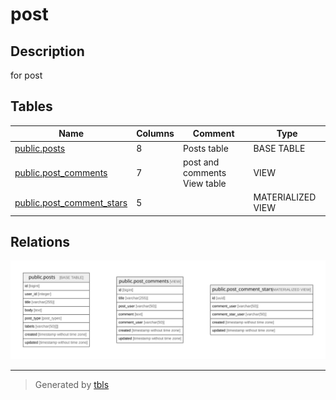 # post

## Description

for post

## Tables

| Name | Columns | Comment | Type |
| ---- | ------- | ------- | ---- |
| [public.posts](public.posts.md) | 8 | Posts table | BASE TABLE |
| [public.post_comments](public.post_comments.md) | 7 | post and comments View table | VIEW |
| [public.post_comment_stars](public.post_comment_stars.md) | 5 |  | MATERIALIZED VIEW |

## Relations

![er](viewpoint-0.svg)

---

> Generated by [tbls](https://github.com/k1LoW/tbls)
